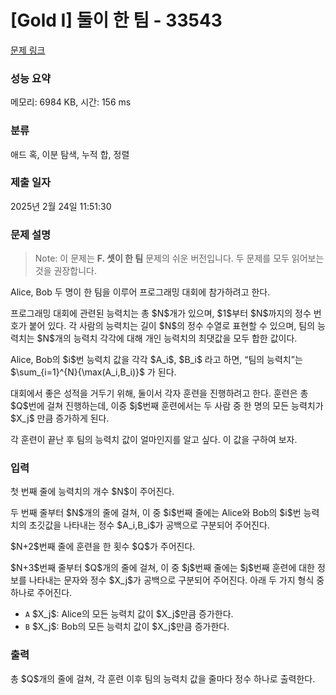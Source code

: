 # [Gold I] 둘이 한 팀 - 33543 

[문제 링크](https://www.acmicpc.net/problem/33543) 

### 성능 요약

메모리: 6984 KB, 시간: 156 ms

### 분류

애드 혹, 이분 탐색, 누적 합, 정렬

### 제출 일자

2025년 2월 24일 11:51:30

### 문제 설명

<blockquote>
<p>Note: 이 문제는 <strong>F. 셋이 한 팀</strong> 문제의 쉬운 버전입니다. 두 문제를 모두 읽어보는 것을 권장합니다.</p>
</blockquote>

<p>Alice, Bob 두 명이 한 팀을 이루어 프로그래밍 대회에 참가하려고 한다.</p>

<p>프로그래밍 대회에 관련된 능력치는 총 $N$개가 있으며, $1$부터 $N$까지의 정수 번호가 붙어 있다. 각 사람의 능력치는 길이 $N$의 정수 수열로 표현할 수 있으며, 팀의 능력치는 $N$개의 능력치 각각에 대해 개인 능력치의 최댓값을 모두 합한 값이다.</p>

<p>Alice, Bob의 $i$번 능력치 값을 각각 $A_i$, $B_i$ 라고 하면, “팀의 능력치”는 $\sum_{i=1}^{N}{\max(A_i,B_i)}$ 가 된다.</p>

<p>대회에서 좋은 성적을 거두기 위해, 둘이서 각자 훈련을 진행하려고 한다. 훈련은 총 $Q$번에 걸쳐 진행하는데, 이중 $j$번째 훈련에서는 두 사람 중 한 명의 모든 능력치가 $X_j$ 만큼 증가하게 된다.</p>

<p>각 훈련이 끝난 후 팀의 능력치 값이 얼마인지를 알고 싶다. 이 값을 구하여 보자.</p>

### 입력 

 <p>첫 번째 줄에 능력치의 개수 $N$이 주어진다.</p>

<p>두 번째 줄부터 $N$개의 줄에 걸쳐, 이 중 $i$번째 줄에는 Alice와 Bob의 $i$번 능력치의 초깃값을 나타내는 정수 $A_i,B_i$가 공백으로 구분되어 주어진다.</p>

<p>$N+2$번째 줄에 훈련을 한 횟수 $Q$가 주어진다.</p>

<p>$N+3$번째 줄부터 $Q$개의 줄에 걸쳐, 이 중 $j$번째 줄에는 $j$번째 훈련에 대한 정보를 나타내는 문자와 정수 $X_j$가 공백으로 구분되어 주어진다. 아래 두 가지 형식 중 하나로 주어진다.</p>

<ul>
	<li><code>A</code> $X_j$: Alice의 모든 능력치 값이 $X_j$만큼 증가한다.</li>
	<li><code>B</code> $X_j$: Bob의 모든 능력치 값이 $X_j$만큼 증가한다.</li>
</ul>

### 출력 

 <p>총 $Q$개의 줄에 걸쳐, 각 훈련 이후 팀의 능력치 값을 줄마다 정수 하나로 출력한다.</p>

